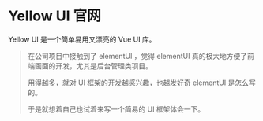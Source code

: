 # Yellow UI 官网

Yellow UI 是一个简单易用又漂亮的 Vue UI 库。

> 在公司项目中接触到了 elementUI ，觉得 elementUI 真的极大地方便了前端画面的开发，尤其是后台管理类项目。
>
> 用得越多，就对 UI 框架的开发越感兴趣，也越发好奇 elementUI 是怎么写的。
>
> 于是就想着自己也试着来写一个简易的 UI 框架体会一下。
